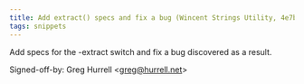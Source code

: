 ```yaml
---
title: Add extract() specs and fix a bug (Wincent Strings Utility, 4e7b88d)
tags: snippets
---
```


Add specs for the -extract switch and fix a bug discovered as a result.

Signed-off-by: Greg Hurrell &lt;greg@hurrell.net&gt;

